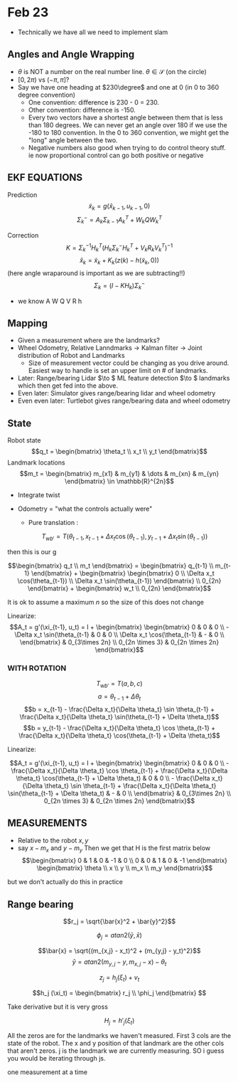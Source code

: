 # Feb 23
* Technically we have all we need to implement slam

## Angles and Angle Wrapping
* $\theta$ is NOT a number on the real number line. $\theta \in \mathcal{S}$ (on the circle)
* $[0, 2\pi)$ vs $(-\pi, \pi]$?
* Say we have one heading at $230\degree$ and one at 0 (in 0 to 360 degree convention) 
  * One convention: difference is 230 - 0 = 230. 
  * Other convention: difference is -150. 
  * Every two vectors have a shortest angle between them that is less than 180 degrees. We can never get an angle over 180 if we use the -180 to 180 convention. In the 0 to 360 convention, we might get the "long" angle between the two.
  * Negative numbers also good when trying to do control theory stuff. ie now proportional control can go both positive or negative

## EKF EQUATIONS
Prediction
$$\tilde{x}_k = g(\hat{x}_{k-1}, u_{k-1}, 0)$$
$$\Sigma_k^- = A_k \Sigma_{k-1} A_k^T + W_k Q W_k^T$$

Correction
$$K = \Sigma_k^{-1} H_k^T (H_k \Sigma_k^- H_k^T + V_k R_k V_k^T)^{-1}$$
$$\hat{x}_k = \tilde{x}_k + K_k(z(k) - h(\tilde{x}_k, 0))$$
(here angle wraparound is important as we are subtracting!!)
$$\Sigma_k = (I - KH_k)\Sigma_k^-$$

* we know A W Q V R h

## Mapping
* Given a measurement where are the landmarks?
* Wheel Odometry, Relative Lanndmarks $\to$ Kalman filter $\to$ Joint distribution of Robot and Landmarks
  * Size of measurement vector could be changing as you drive around. Easiest way to handle is set an upper limit on # of landmarks. 
* Later: Range/bearing Lidar $\to $ ML feature detection $\to $ landmarks which then get fed into the above.
* Even later: Simulator gives range/bearing lidar and wheel odometry
* Even even later: Turtlebot gives range/bearing data and wheel odometry

## State
Robot state
$$q_t = \begin{bmatrix}
  \theta_t \\ x_t \\ y_t
\end{bmatrix}$$
Landmark locations 
$$m_t = \begin{bmatrix}
  m_{x1} & m_{y1} & \dots & m_{xn} & m_{yn}
\end{bmatrix} \in \mathbb{R}^{2n}$$

* Integrate twist
* Odometry = "what the controls actually were" 
  * Pure translation : 

  $$T_{wb'} = T(\theta_{t-1}, x_{t-1} + \Delta x_t \cos(\theta_{t-1}), y_{t-1} + \Delta x_t \sin(\theta_{t-1}))$$

then this is our g

  $$\begin{bmatrix}
    q_t \\ m_t
  \end{bmatrix} = \begin{bmatrix}
    q_{t-1} \\ m_{t-1}
  \end{bmatrix} + 
  \begin{bmatrix}
    \begin{bmatrix}
      0 \\ \Delta x_t \cos(\theta_{t-1}) \\ \Delta x_t \sin(\theta_{t-1})
    \end{bmatrix} \\
    0_{2n}
  \end{bmatrix} + \begin{bmatrix}
    w_t \\ 0_{2n}
  \end{bmatrix}$$

  It is ok to assume a maximum $n$ so the size of this does not change

  Linearize: 
  $$A_t = g'(\xi_{t-1}, u_t) = I + \begin{bmatrix}
     \begin{bmatrix}
      0 & 0 & 0 \\
      - \Delta x_t \sin(\theta_{t-1} & 0 & 0 \\
      \Delta x_t \cos(\theta_{t-1} & - & 0 \\
     \end{bmatrix} & 0_{3\times 2n} \\
      0_{2n \times 3} &  0_{2n \times 2n}
  \end{bmatrix}$$


### WITH ROTATION
$$T_{wb'} = T(a, b, c)$$
$$a = \theta_{t-1} + \Delta \theta_t$$
$$b = x_{t-1} - \frac{\Delta x_t}{\Delta \theta_t} \sin \theta_{t-1} + \frac{\Delta x_t}{\Delta \theta_t} \sin(\theta_{t-1} + \Delta \theta_t)$$
$$b = y_{t-1} - \frac{\Delta x_t}{\Delta \theta_t} \cos \theta_{t-1} + \frac{\Delta x_t}{\Delta \theta_t} \cos(\theta_{t-1} + \Delta \theta_t)$$


Linearize: 

  $$A_t = g'(\xi_{t-1}, u_t) = I + \begin{bmatrix}
     \begin{bmatrix}
      0 & 0 & 0 \\
      - \frac{\Delta x_t}{\Delta \theta_t} \cos \theta_{t-1} + \frac{\Delta x_t}{\Delta \theta_t} \cos(\theta_{t-1} + \Delta \theta_t) & 0 & 0 \\
      - \frac{\Delta x_t}{\Delta \theta_t} \sin \theta_{t-1} + \frac{\Delta x_t}{\Delta \theta_t} \sin(\theta_{t-1} + \Delta \theta_t) & - & 0 \\
     \end{bmatrix} & 0_{3\times 2n} \\
      0_{2n \times 3} &  0_{2n \times 2n}
  \end{bmatrix}$$

## MEASUREMENTS

* Relative to the robot $x, y$
* say $x - m_x$ and $y - m_y$
Then we get that H is the first matrix below
$$\begin{bmatrix}
  0 & 1 & 0 & -1 & 0 \\
  0 & 0 & 1 & 0 & -1
\end{bmatrix}
\begin{bmatrix}
  \theta \\ x \\ y \\ m_x \\ m_y 
\end{bmatrix}$$

but we don't actually do this in practice 

## Range bearing 
$$r_j = \sqrt{\bar{x}^2 + \bar{y}^2}$$

$$\phi_j = atan2(\bar{y}, \bar{x})$$

$$\bar{x} = \sqrt{(m_{x,j} - x_t)^2 + (m_{y,j} - y_t)^2}$$
$$\bar{y} = atan2(m_{y,j} - y, m_{x,j} - x) - \theta_t$$

$$z_j = h_j(\xi_t) + v_t$$

$$h_j (\xi_t)  = \begin{bmatrix}
  r_j \\ \phi_j
\end{bmatrix} $$ 

Take derivative but it is very gross

$$H_j = h'_j(\xi_t)$$

All the zeros are for the landmarks we haven't measured. First 3 cols are the state of the robot. The x and y position of that landmark are the other cols that aren't zeros. j is the landmark we are currently measuring. SO i guess you would be iterating through js. 


one measurement at a time